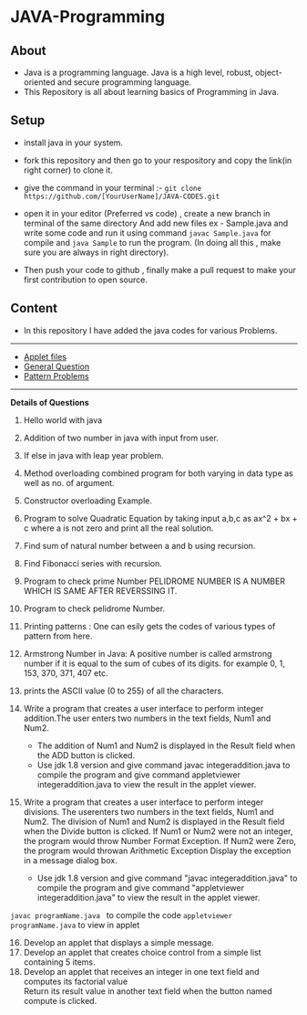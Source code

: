 # JAVA-Programming 

## About

-  Java is a programming language. Java is a high level, robust, object-oriented and secure programming language.
- This Repository is all about learning basics of Programming in Java.


## Setup 

- install java in your system.
- fork this repository and then go to your respository and copy the link(in right corner) to clone it.

- give the command in your terminal :- 
` git clone https://github.com/[YourUserName]/JAVA-CODES.git `

- open it in your editor (Preferred vs code) , create a new branch in terminal of the same directory And add new files ex - Sample.java and write some code and run it using command `javac Sample.java` for compile and `java Sample` to run the program. (In doing all this , make sure you are always in right directory).
-  Then push your code to github , finally make a pull request to make your first contribution to open source.

## Content

-  In this repository I have added the java codes for various Problems.
***
 - [Applet files](https://github.com/aabhijeet011/JAVA-CODES/tree/master/Applet)
 - [General Question](https://github.com/aabhijeet011/JAVA-CODES/tree/master/GeneralQuestion)
 - [Pattern Problems](https://github.com/aabhijeet011/JAVA-CODES/tree/master/Pattern)
***


**Details of Questions**

1. Hello world with java
2. Addition of two number in java with input from user.
3. If else in java with leap year problem.
4. Method overloading combined program for both varying in data type as well as no. of argument.
5. Constructor overloading Example.
6. Program to solve Quadratic Equation by taking input a,b,c as ax^2 + bx + c where a is not zero and print all the real solution.
7. Find sum of natural number between a and b using recursion.
8. Find Fibonacci series with recursion.
9. Program to check prime Number
PELIDROME NUMBER IS A NUMBER WHICH IS SAME AFTER REVERSSING IT.
10. Program to check pelidrome Number.
11. Printing patterns : One can esily gets the codes of various types of pattern from here.
12. Armstrong Number in Java: A positive number is called armstrong number if it is equal to the sum of cubes of its digits. for example 0, 1, 153, 370, 371, 407 etc.
13. prints the ASCII value (0 to 255) of all the characters.

14. Write a program that creates a user interface to perform integer addition.The user enters two numbers in the text fields, Num1 and Num2.
    * The addition of Num1 and Num2 is displayed in the Result field when the ADD button is clicked.
    * Use jdk 1.8 version and give command javac integeraddition.java to compile the program  and give command appletviewer integeraddition.java to view the result in the applet viewer.
15. Write a program that creates a user interface to perform integer divisions. The userenters two numbers in the text fields, Num1 and Num2. The division of Num1 and Num2 is displayed in the Result field when the Divide button is clicked. If Num1 or Num2 were not an integer, the program would throw Number Format Exception. If Num2 were Zero, the program would throwan Arithmetic Exception Display the exception in a message dialog box.
    * Use jdk 1.8 version and give command "javac integeraddition.java" to compile the program and give command "appletviewer integeraddition.java" to view the result in the applet viewer.

`javac programName.java `  to compile the code
`appletviewer programName.java`  to view in applet
 


16. Develop an applet that displays a simple message.
17. Develop an applet that creates choice control from a simple list containing 5 items.
18. Develop an applet that receives an integer in one text field and computes its factorial value <br> Return its result value in another text field when the button named compute is clicked. 




